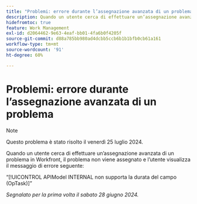 ```yaml
---
title: "Problemi: errore durante l’assegnazione avanzata di un problema"
description: Quando un utente cerca di effettuare un’assegnazione avanzata a un problema in Workfront, il problema non viene assegnato e l’utente visualizza un messaggio di errore.
hidefromtoc: true
feature: Work Management
exl-id: d2064462-9e63-4eaf-bb01-4fa6b0f4205f
source-git-commit: d88a785bb980ad4dcbb5ccb6b1b1bfb0cb61a161
workflow-type: tm+mt
source-wordcount: '91'
ht-degree: 60%

---
```


# Problemi: errore durante l’assegnazione avanzata di un problema

>[!NOTE]
>
>Questo problema è stato risolto il venerdì 25 luglio 2024.

Quando un utente cerca di effettuare un’assegnazione avanzata di un problema in Workfront, il problema non viene assegnato e l’utente visualizza il messaggio di errore seguente:

“[!UICONTROL APIModel INTERNAL non supporta la durata del campo (OpTask)]”

_Segnalato per la prima volta il sabato 28 giugno 2024._
